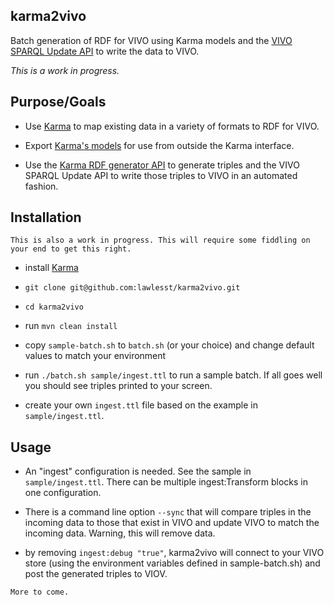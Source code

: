 ## karma2vivo

Batch generation of RDF for VIVO using Karma models and the [VIVO SPARQL Update API](https://wiki.duraspace.org/display/VIVO/The+SPARQL+Update+API) to write the data to VIVO.

*This is a work in progress.*

## Purpose/Goals

* Use [Karma](http://www.isi.edu/integration/karma/) to map existing data in a variety of formats to RDF for VIVO.

* Export [Karma's models](https://github.com/usc-isi-i2/Web-Karma/wiki/Modeling-Data) for use from outside the Karma interface. 

* Use the [Karma RDF generator API](https://github.com/usc-isi-i2/Web-Karma/wiki/Batch-Mode-for-RDF-Generation#genericrdfgenerator) to generate triples and the VIVO SPARQL Update API to write those triples to VIVO in an automated fashion.


## Installation

`This is also a work in progress. This will require some fiddling on your end to get this right.`

* install [Karma](https://github.com/usc-isi-i2/Web-Karma/wiki/Installation%3A-Source-Code)

* `git clone git@github.com:lawlesst/karma2vivo.git`
* `cd karma2vivo`

* run `mvn clean install`

* copy `sample-batch.sh` to `batch.sh` (or your choice) and change default values to match your environment

* run `./batch.sh sample/ingest.ttl` to run a sample batch. If all goes well you should see triples printed to your screen.

* create your own `ingest.ttl` file based on the example in `sample/ingest.ttl`.


## Usage

* An "ingest" configuration is needed. See the sample in `sample/ingest.ttl`. There can be multiple ingest:Transform blocks in one configuration.

* There is a command line option `--sync` that will compare triples in the incoming data to those that exist in VIVO and update VIVO to match the incoming data. Warning, this will remove data.

* by removing `ingest:debug "true"`, karma2vivo will connect to your VIVO store (using the environment variables defined in sample-batch.sh) and post the generated triples to VIOV.

`More to come.`
